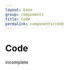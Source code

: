 ```yaml
---
layout: base
group: components
title: Code
permalink: components/code
---
```


# Code

<div class="m-t-4 m--pos-tr m--m-4 m--m-t-10">
    <span class="badge badge--negative">incomplete</span>
</div>
